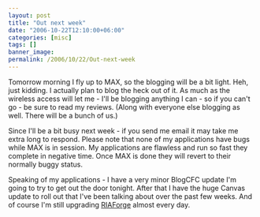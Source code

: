 ```yaml
---
layout: post
title: "Out next week"
date: "2006-10-22T12:10:00+06:00"
categories: [misc]
tags: []
banner_image: 
permalink: /2006/10/22/Out-next-week
---
```


Tomorrow morning I fly up to MAX, so the blogging will be a bit light. Heh, just kidding. I actually plan to blog the heck out of it. As much as the wireless access will let me - I'll be blogging anything I can - so if you can't go - be sure to read my reviews. (Along with everyone else blogging as well. There will be a bunch of us.)

Since I'll be a bit busy next week - if you send me email it may take me extra long to respond. Please note that none of my applications have bugs while MAX is in session. My applications are flawless and run so fast they complete in negative time. Once MAX is done they will revert to their normally buggy status. 

Speaking of my applications - I have a very minor BlogCFC update I'm going to try to get out the door tonight. After that I have the huge Canvas update to roll out that I've been talking about over the past few weeks. And of course I'm still upgrading <a href="http://www.riaforge.org">RIAForge</a> almost every day.